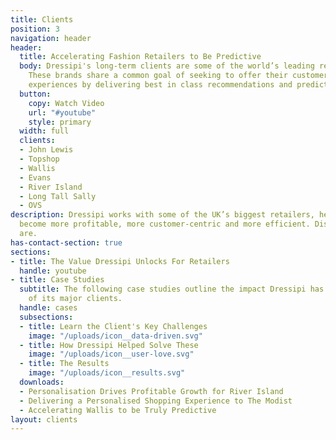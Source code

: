 ```yaml
---
title: Clients
position: 3
navigation: header
header:
  title: Accelerating Fashion Retailers to Be Predictive
  body: Dressipi's long-term clients are some of the world’s leading retail brands.
    These brands share a common goal of seeking to offer their customers unbeatable
    experiences by delivering best in class recommendations and prediction scores.
  button:
    copy: Watch Video
    url: "#youtube"
    style: primary
  width: full
  clients:
  - John Lewis
  - Topshop
  - Wallis
  - Evans
  - River Island
  - Long Tall Sally
  - OVS
description: Dressipi works with some of the UK’s biggest retailers, helping them
  become more profitable, more customer-centric and more efficient. Discover who they
  are.
has-contact-section: true
sections:
- title: The Value Dressipi Unlocks For Retailers
  handle: youtube
- title: Case Studies
  subtitle: The following case studies outline the impact Dressipi has had on some
    of its major clients.
  handle: cases
  subsections:
  - title: Learn the Client's Key Challenges
    image: "/uploads/icon__data-driven.svg"
  - title: How Dressipi Helped Solve These
    image: "/uploads/icon__user-love.svg"
  - title: The Results
    image: "/uploads/icon__results.svg"
  downloads:
  - Personalisation Drives Profitable Growth for River Island
  - Delivering a Personalised Shopping Experience to The Modist
  - Accelerating Wallis to be Truly Predictive
layout: clients
---
```


